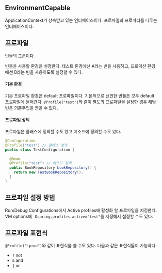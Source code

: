 ## EnvironmentCapable

ApplicationContext가 상속받고 있는 인터페이스이다. 프로파일과 프로퍼티를 다루는 인터페이스이다.



## 프로파일

빈들의 그룹이다. 

빈들을 사용할 환경을 설정한다. 테스트 환경에선 A라는 빈을 사용하고, 프로덕션 환경에선 B라는 빈을 사용하도록 설정할 수 있다.



#### 기본 환경

기본 프로파일 환경은 default 프로파일이다. 기본적으로 선언한 빈들은 모두 default 프로파일에 들어간다. `@Profile("test")`와 같이 별도의 프로파일을 설정한 경우 해당 빈은 의존주입을 받을 수 없다.



#### 프로파일 정의

프로파일은 클래스에 정의할 수도 있고 메소드에 정의할 수도 있다.

```java
@Configuration
@Profile("test") // 클래스 정의
public class TestConfiguration {
  
  @Bean
  @Profile("test") // 메소드 정의
  public BookRepository bookRepository() {
    return new TestBookRepository();
  }
}
```



## 프로파일 설정 방법

Run/Debug Configurations에서 Active profiles에 활성화 할 프로파일을 지정한다. VM options에 `-Dspring.profiles.active="test"`를 지정해서 설정할 수도 있다.



## 프로파일 표현식

`@Profile("!prod")`와 같이 표현식을 쓸 수도 있다. 다음과 같은 표현식들이 가능하다.

- `!`  not
- `&` and
- `|` or